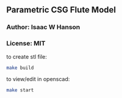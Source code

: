 ## Parametric CSG Flute Model
### Author: Isaac W Hanson
### License: MIT

to create stl file:
```sh
make build
```

to view/edit in openscad:
```sh
make start
```
